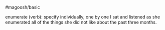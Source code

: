 #magoosh/basic

enumerate (verb): specify individually, one by one 
I sat and listened as she enumerated all of the things she did not like about the past three months. 
